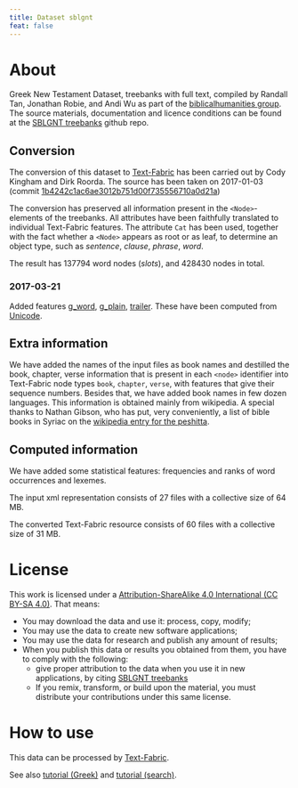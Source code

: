 ```yaml
---
title: Dataset sblgnt
feat: false
---
```


# About

Greek New Testament Dataset, treebanks with full text, compiled by
Randall Tan, Jonathan Robie, and 
Andi Wu as part of the [biblicalhumanities group](https://github.com/biblicalhumanities). The source materials, documentation and licence conditions can be found
at the
[SBLGNT treebanks](https://github.com/biblicalhumanities/greek-new-testament/tree/master/syntax-trees/sblgnt)
github repo.

## Conversion
The conversion of this dataset to
[Text-Fabric](/ETCBC/text-fabric/wiki)
has been carried out by Cody Kingham and Dirk Roorda.
The source has been taken on 2017-01-03
(commit [1b4242c1ac6ae3012b751d00f735556710a0d21a](https://github.com/biblicalhumanities/greek-new-testament/commit/1b4242c1ac6ae3012b751d00f735556710a0d21a))

The conversion has preserved all information present in the `<Node>`-elements of the treebanks.
All attributes have been faithfully translated to individual Text-Fabric features.
The attribute `Cat` has been used, together with the fact whether a `<Node>` appears as root or as leaf,
to determine an object type, such as *sentence*, *clause*, *phrase*, *word*.

The result has 137794 word nodes (*slots*), and 428430 nodes in total.

### 2017-03-21 
Added features [g_word](g_word), [g_plain](g_plain), [trailer](trailer). 
These have been computed from [Unicode](unicode).

## Extra information
We have added the names of the input files as book names and destilled the book, chapter, verse information
that is present in each `<node>` identifier into Text-Fabric node types `book`, `chapter`, `verse`, with
features that give their sequence numbers. 
Besides that, we have added book names in few dozen languages.
This information is obtained mainly from wikipedia.
A special thanks to Nathan Gibson, who has put, very conveniently, a list of bible books in Syriac on
the
[wikipedia entry for the peshitta](https://en.wikipedia.org/wiki/Peshitta).

## Computed information
We have added some statistical features: frequencies and ranks of word occurrences and lexemes.

The input xml representation consists of 27 files with a collective size of 64 MB.

The converted Text-Fabric resource consists of 60 files with a collective size of 31 MB.

# License

This work is licensed under a
[Attribution-ShareAlike 4.0 International (CC BY-SA 4.0)](https://creativecommons.org/licenses/by-sa/4.0/).
That means:

* You may download the data and use it: process, copy, modify;
* You may use the data to create new software applications;
* You may use the data for research and publish any amount of results;
* When you publish this data or results you obtained from them, you have to comply with the following:
  * give proper attribution to the data when you use it in new applications,
    by citing
    [SBLGNT treebanks](https://github.com/biblicalhumanities/greek-new-testament/tree/master/syntax-trees/sblgnt)
  * If you remix, transform, or build upon the material, you must distribute your contributions under this same license.

# How to use

This data can be processed by 
[Text-Fabric](https://github.com/ETCBC/text-fabric/wiki).

See also 
[tutorial (Greek)](https://github.com/etcbc/text-fabric/blob/master/docs/tutorialGNT.ipynb)
and
[tutorial (search)](https://github.com/etcbc/text-fabric/blob/master/docs/searchTutorial.ipynb).
